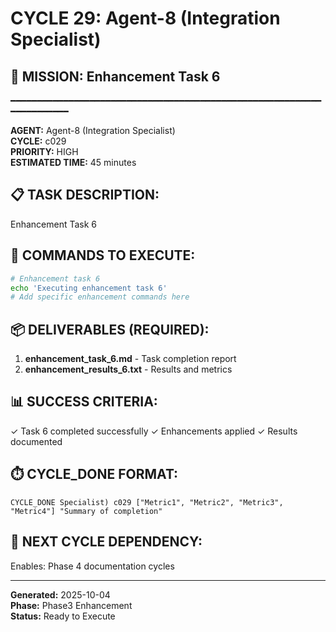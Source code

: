 # CYCLE 29: Agent-8 (Integration Specialist)

## 🎯 MISSION: Enhancement Task 6
━━━━━━━━━━━━━━━━━━━━━━━━━━━━━━━━━━━━━━━━━━━━━━━━━━━━━━━━━━━━━━━━━━━━━━

**AGENT:** Agent-8 (Integration Specialist)  
**CYCLE:** c029  
**PRIORITY:** HIGH  
**ESTIMATED TIME:** 45 minutes  


## 📋 TASK DESCRIPTION:
Enhancement Task 6

## 🔧 COMMANDS TO EXECUTE:
```bash
# Enhancement task 6
echo 'Executing enhancement task 6'
# Add specific enhancement commands here
```

## 📦 DELIVERABLES (REQUIRED):
1. **enhancement_task_6.md** - Task completion report
2. **enhancement_results_6.txt** - Results and metrics

## 📊 SUCCESS CRITERIA:
✓ Task 6 completed successfully
✓ Enhancements applied
✓ Results documented

## ⏱️ CYCLE_DONE FORMAT:
```
CYCLE_DONE Specialist) c029 ["Metric1", "Metric2", "Metric3", "Metric4"] "Summary of completion"
```

## 📝 NEXT CYCLE DEPENDENCY:
Enables: Phase 4 documentation cycles

---

**Generated:** 2025-10-04  
**Phase:** Phase3 Enhancement  
**Status:** Ready to Execute
